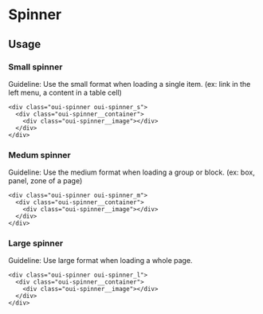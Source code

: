 # Spinner

## Usage

### Small spinner
Guideline: Use the small format when loading a single item. (ex: link in the left menu, a content in a table cell)

```html:preview
<div class="oui-spinner oui-spinner_s">
  <div class="oui-spinner__container">
    <div class="oui-spinner__image"></div>
  </div>
</div>
```

### Medum spinner
Guideline: Use the medium format when loading a group or block. (ex: box, panel, zone of a page)

```html:preview
<div class="oui-spinner oui-spinner_m">
  <div class="oui-spinner__container">
    <div class="oui-spinner__image"></div>
  </div>
</div>
```

### Large spinner
Guideline: Use large format when loading a whole page.

```html:preview
<div class="oui-spinner oui-spinner_l">
  <div class="oui-spinner__container">
    <div class="oui-spinner__image"></div>
  </div>
</div>
```
